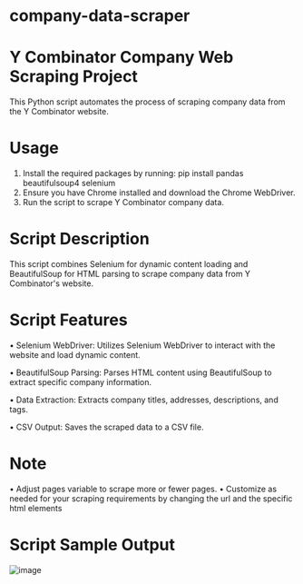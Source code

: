 # company-data-scraper
# Y Combinator Company Web Scraping Project 
This Python script automates the process of scraping company data from the Y Combinator website.
# Usage
1.	Install the required packages by running:
     pip install pandas beautifulsoup4 selenium
2.	Ensure you have Chrome installed and download the Chrome WebDriver.
3.	Run the script to scrape Y Combinator company data.
# Script Description
This script combines Selenium for dynamic content loading and BeautifulSoup for HTML parsing to scrape company data from Y Combinator's website.
# Script Features
•	Selenium WebDriver: Utilizes Selenium WebDriver to interact with the website and load dynamic content.

•	BeautifulSoup Parsing: Parses HTML content using BeautifulSoup to extract specific company information.

•	Data Extraction: Extracts company titles, addresses, descriptions, and tags.

•	CSV Output: Saves the scraped data to a CSV file.
# Note
•	Adjust pages variable to scrape more or fewer pages.
•	Customize as needed for your scraping requirements by changing the url and the specific html elements

# Script Sample Output
![image](https://github.com/aminuali/company-data-scraper/assets/56072102/55ff98da-409e-4b1f-a71a-321091f1c5cf)

